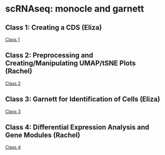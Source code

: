 # scRNAseq: monocle and garnett

## Class 1: Creating a CDS (Eliza)
[Class 1](scRNAseq_class1_make_CDS.md)
## Class 2: Preprocessing and Creating/Manipulating UMAP/tSNE Plots (Rachel)
[Class 2](scRNAseq_class2_markdown.md)
## Class 3: Garnett for Identification of Cells (Eliza)
[Class 3](scRNAseq_class3_Garnett.md)
## Class 4: Differential Expression Analysis and Gene Modules (Rachel)
[Class 4](scRNAseq_class4_markdown.md)
